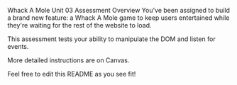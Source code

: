 Whack A Mole
Unit 03 Assessment
Overview
You've been assigned to build a brand new feature: a Whack A Mole game to keep users entertained while they're waiting for the rest of the website to load.

This assessment tests your ability to manipulate the DOM and listen for events.

More detailed instructions are on Canvas.

Feel free to edit this README as you see fit!